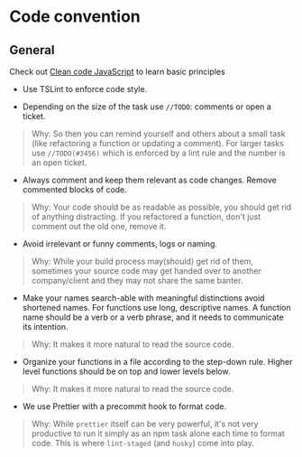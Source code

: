 # Code convention

## General

Check out [Clean code JavaScript](https://github.com/ryanmcdermott/clean-code-javascript) to learn basic principles

* Use TSLint to enforce code style.

* Depending on the size of the task use `//TODO`: comments or open a ticket.

> Why: So then you can remind yourself and others about a small task (like refactoring a function or updating a comment). For larger tasks use `//TODO(#3456)` which is enforced by a lint rule and the number is an open ticket.

* Always comment and keep them relevant as code changes. Remove commented blocks of code.

> Why: Your code should be as readable as possible, you should get rid of anything distracting. If you refactored a function, don't just comment out the old one, remove it.

* Avoid irrelevant or funny comments, logs or naming.

> Why: While your build process may(should) get rid of them, sometimes your source code may get handed over to another company/client and they may not share the same banter.

* Make your names search-able with meaningful distinctions avoid shortened names. For functions use long, descriptive names. A function name should be a verb or a verb phrase, and it needs to communicate its intention.

> Why: It makes it more natural to read the source code.

* Organize your functions in a file according to the step-down rule. Higher level functions should be on top and lower levels below.

> Why: It makes it more natural to read the source code.

* We use Prettier with a precommit hook to format code.

> Why: While `prettier` itself can be very powerful, it's not very productive to run it simply as an npm task alone each time to format code. This is where `lint-staged` (and `husky`) come into play.
